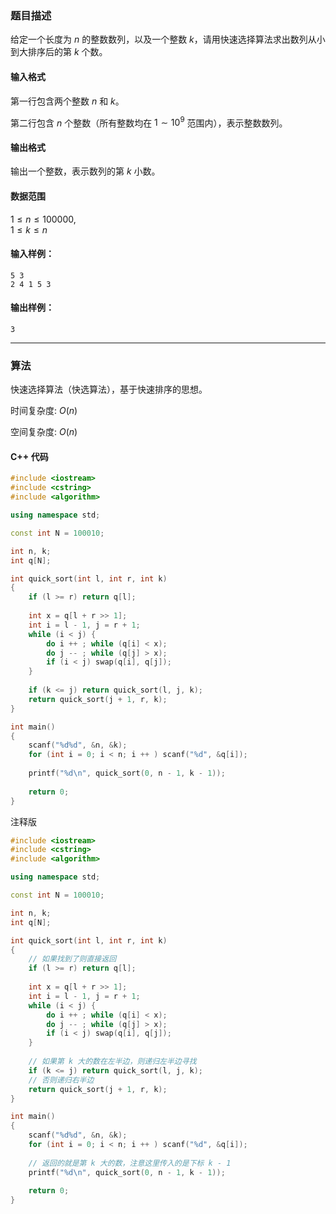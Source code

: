 ### 题目描述
给定一个长度为 $n$ 的整数数列，以及一个整数 $k$，请用快速选择算法求出数列从小到大排序后的第 $k$ 个数。

#### 输入格式

第一行包含两个整数 $n$ 和 $k$。

第二行包含 $n$ 个整数（所有整数均在 $1 \sim 10^9$ 范围内），表示整数数列。

#### 输出格式

输出一个整数，表示数列的第 $k$ 小数。

#### 数据范围

$1 \le n \le 100000$,  
$1 \le k \le n$

#### 输入样例：

    5 3
    2 4 1 5 3


#### 输出样例：

    3

---
### 算法

快速选择算法（快选算法），基于快速排序的思想。

时间复杂度: $O(n)$

空间复杂度: $O(n)$
#### C++ 代码
```cpp
#include <iostream>
#include <cstring>
#include <algorithm>

using namespace std;

const int N = 100010;

int n, k;
int q[N];

int quick_sort(int l, int r, int k) 
{
    if (l >= r) return q[l];
    
    int x = q[l + r >> 1];
    int i = l - 1, j = r + 1;
    while (i < j) {
        do i ++ ; while (q[i] < x);
        do j -- ; while (q[j] > x);
        if (i < j) swap(q[i], q[j]);
    }
    
    if (k <= j) return quick_sort(l, j, k);
    return quick_sort(j + 1, r, k);
}

int main()
{
    scanf("%d%d", &n, &k);
    for (int i = 0; i < n; i ++ ) scanf("%d", &q[i]);
    
    printf("%d\n", quick_sort(0, n - 1, k - 1));
    
    return 0;
}
```
注释版
```cpp
#include <iostream>
#include <cstring>
#include <algorithm>

using namespace std;

const int N = 100010;

int n, k;
int q[N];

int quick_sort(int l, int r, int k) 
{
    // 如果找到了则直接返回
    if (l >= r) return q[l];
    
    int x = q[l + r >> 1];
    int i = l - 1, j = r + 1;
    while (i < j) {
        do i ++ ; while (q[i] < x);
        do j -- ; while (q[j] > x);
        if (i < j) swap(q[i], q[j]);
    }
    
    // 如果第 k 大的数在左半边，则递归左半边寻找
    if (k <= j) return quick_sort(l, j, k);
    // 否则递归右半边
    return quick_sort(j + 1, r, k);
}

int main()
{
    scanf("%d%d", &n, &k);
    for (int i = 0; i < n; i ++ ) scanf("%d", &q[i]);
    
    // 返回的就是第 k 大的数，注意这里传入的是下标 k - 1
    printf("%d\n", quick_sort(0, n - 1, k - 1));
    
    return 0;
}
```